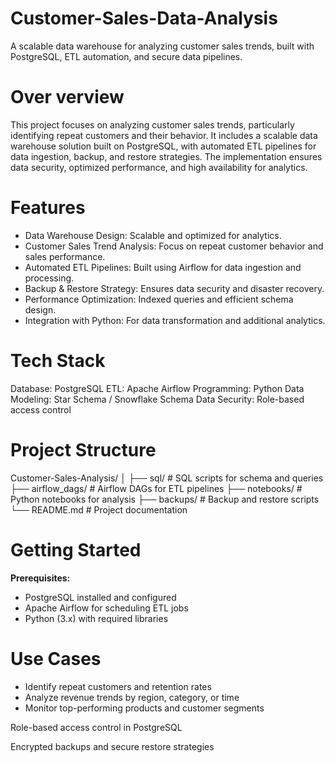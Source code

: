 # Customer-Sales-Data-Analysis
A scalable data warehouse for analyzing customer sales trends, built with PostgreSQL, ETL automation, and secure data pipelines.

# Over verview

This project focuses on analyzing customer sales trends, particularly identifying repeat customers and their behavior. It includes a scalable data warehouse solution built on PostgreSQL, with automated ETL pipelines for data ingestion, backup, and restore strategies. The implementation ensures data security, optimized performance, and high availability for analytics.

# Features
- Data Warehouse Design: Scalable and optimized for analytics.
- Customer Sales Trend Analysis: Focus on repeat customer behavior and sales performance.
- Automated ETL Pipelines: Built using Airflow for data ingestion and processing.
- Backup & Restore Strategy: Ensures data security and disaster recovery.
- Performance Optimization: Indexed queries and efficient schema design.
- Integration with Python: For data transformation and additional analytics.

# Tech Stack
Database: PostgreSQL
ETL: Apache Airflow
Programming: Python
Data Modeling: Star Schema / Snowflake Schema
Data Security: Role-based access control

# Project Structure
Customer-Sales-Analysis/
│
├── sql/                # SQL scripts for schema and queries
├── airflow_dags/       # Airflow DAGs for ETL pipelines
├── notebooks/          # Python notebooks for analysis
├── backups/            # Backup and restore scripts
└── README.md           # Project documentation

# Getting Started
**Prerequisites:**
- PostgreSQL installed and configured
- Apache Airflow for scheduling ETL jobs
- Python (3.x) with required libraries

# Use Cases
- Identify repeat customers and retention rates
- Analyze revenue trends by region, category, or time
- Monitor top-performing products and customer segments



Role-based access control in PostgreSQL

Encrypted backups and secure restore strategies
